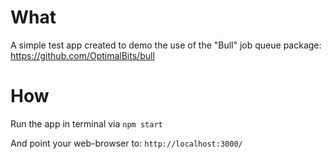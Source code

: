# What
A simple test app created to demo the use of the "Bull" job queue package:
https://github.com/OptimalBits/bull

# How
Run the app in terminal via `npm start`

And point your web-browser to: `http://localhost:3000/`
